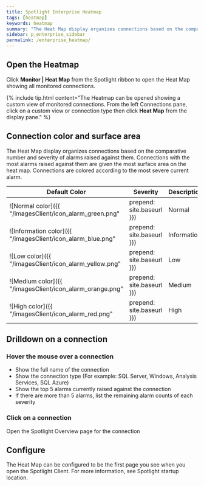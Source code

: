 ```yaml
---
title: Spotlight Enterprise Heatmap
tags: [heatmap]
keywords: heatmap
summary: "The Heat Map display organizes connections based on the comparative number and severity of alarms raised against them. Connections with the most alarms raised against them are given the most surface area on the heat map. The heatmap refreshes itself automatically when connections are added and removed and when there is a change in the alarm status of the connections. Connections are removed from the heat map when monitoring is disabled and while they are in planned outage. The Heat Map answers the question: Which monitored connections require the most urgent attention?"
sidebar: p_enterprise_sidebar
permalink: /enterprise_heatmap/
---
```



## Open the Heatmap

Click **Monitor \| Heat Map** from the Spotlight ribbon to open the Heat Map showing all monitored connections.

{% include tip.html content="The Heatmap can be opened showing a custom view of monitored connections. From the left Connections pane, click on a custom view or connection type then click **Heat Map** from the display pane." %}


## Connection color and surface area

The Heat Map display organizes connections based on the comparative number and severity of alarms raised against them. Connections with the most alarms raised against them are given the most surface area on the heat map. Connections are colored according to the most severe current alarm.

Default Color | Severity | Description
--------------|----------|------------
![Normal color]({{ "/imagesClient/icon_alarm_green.png" | prepend: site.baseurl }})  | Normal | No alarms are raised against this connection.
![Information color]({{ "/imagesClient/icon_alarm_blue.png" | prepend: site.baseurl }})  | Information | At least one information alarm is raised against this connection. No other alarms are raised.
![Low color]({{ "/imagesClient/icon_alarm_yellow.png" | prepend: site.baseurl }})  | Low | At least one low severity alarm is raised against this connection. No high or medium severity alarms are raised.
![Medium color]({{ "/imagesClient/icon_alarm_orange.png" | prepend: site.baseurl }})  | Medium | At least one medium severity alarm is raised against this connection. No high severity alarms are raised.
![High color]({{ "/imagesClient/icon_alarm_red.png" | prepend: site.baseurl }})  | High | At least one high severity alarm is raised against this connection.



## Drilldown on a connection

### Hover the mouse over a connection

*  Show the full name of the connection
*  Show the connection type (For example: SQL Server, Windows, Analysis Services, SQL Azure)
*  Show the top 5 alarms currently raised against the connection
*  If there are more than 5 alarms, list the remaining alarm counts of each severity


### Click on a connection

Open the Spotlight Overview page for the connection


## Configure
The Heat Map can be configured to be the first page you see when you open the Spotlight Client. For more information, see Spotlight startup location.
